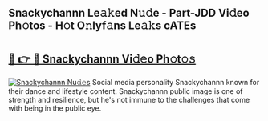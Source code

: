 ## Snackychannn Le𝚊𝚔ed N𝚞𝚍e - Part-JDD Vi𝚍eo Ph𝚘tos - H𝚘t O𝚗lyf𝚊ns Le𝚊𝚔s cATEs

# <h2><a href="http://hf6b69.feru.top/?c=Snackychannn">🔗 👉 🔴 Snackychannn Vi𝚍𝚎o Ph𝚘t𝚘𝚜</a></h2>

[![Snackychannn Nu𝚍𝚎s](https://i.imgur.com/0TWrTi3.gif)](http://hf6b69.feru.top/?c=Snackychannn)
Social media personality Snackychannn known for their dance and lifestyle content. Snackychannn public image is one of strength and resilience, but he's not immune to the challenges that come with being in the public eye. 
